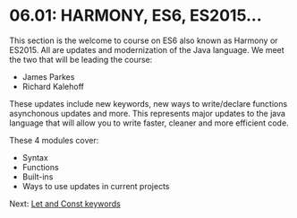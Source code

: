 # 06.01: HARMONY, ES6, ES2015...

This section is the welcome to course on ES6 also known as Harmony or ES2015.  All are updates and modernization of the Java language.  We meet the two that will be leading the course:
* James Parkes
* Richard Kalehoff

These updates include new keywords, new ways to write/declare functions asynchonous updates and more.  This represents major updates to the java language that will allow you to write faster, cleaner and more efficient code.  

These 4 modules cover:
* Syntax
* Functions
* Built-ins
* Ways to use updates in current projects

Next: [Let and Const keywords](./02-LetAndConst.md)
